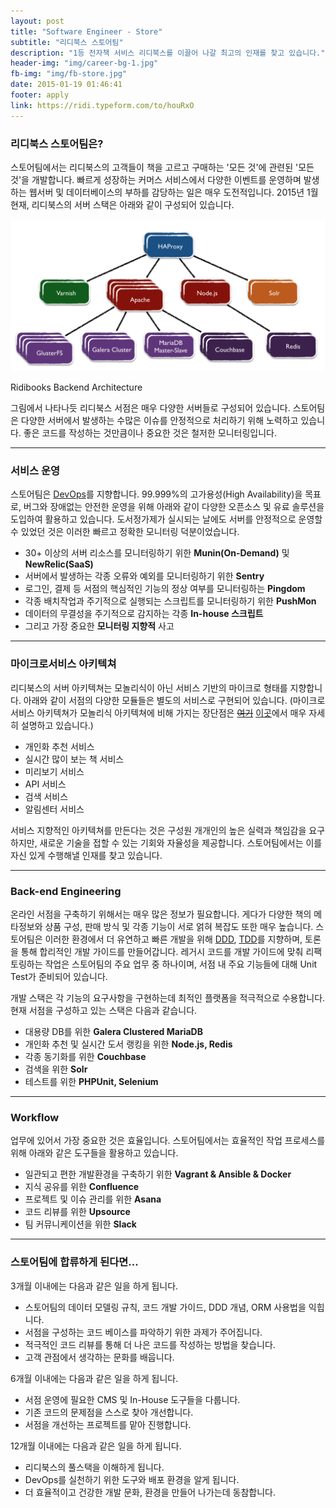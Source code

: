 ```yaml
---
layout: post
title: "Software Engineer - Store"
subtitle: "리디북스 스토어팀"
description: "1등 전자책 서비스 리디북스를 이끌어 나갈 최고의 인재를 찾고 있습니다."
header-img: "img/career-bg-1.jpg"
fb-img: "img/fb-store.jpg"
date: 2015-01-19 01:46:41
footer: apply
link: https://ridi.typeform.com/to/houRxO
---
```



### 리디북스 스토어팀은?

스토어팀에서는 리디북스의 고객들이 책을 고르고 구매하는 '모든 것'에 관련된 '모든 것'을 개발합니다. 빠르게 성장하는 커머스 서비스에서 다양한 이벤트를 운영하며 발생하는 웹서버 및 데이터베이스의 부하를 감당하는 일은 매우 도전적입니다. 2015년 1월 현재, 리디북스의 서버 스택은 아래와 같이 구성되어 있습니다.

![](/img/post-ridibooks-backend-architecture.png)
<figcaption>Ridibooks Backend Architecture</figcaption>

그림에서 나타나듯 리디북스 서점은 매우 다양한 서버들로 구성되어 있습니다. 스토어팀은 다양한 서버에서 발생하는 수많은 이슈를 안정적으로 처리하기 위해 노력하고 있습니다. 좋은 코드를 작성하는 것만큼이나 중요한 것은 철저한 모니터링입니다.

<hr>

### 서비스 운영

스토어팀은 [DevOps](http://en.wikipedia.org/wiki/DevOps)를 지향합니다. 99.999%의 고가용성(High Availability)을 목표로, 버그와 장애없는 안전한 운영을 위해 아래와 같이 다양한 오픈소스 및 유료 솔루션을 도입하여 활용하고 있습니다. 도서정가제가 실시되는 날에도 서버를 안정적으로 운영할 수 있었던 것은 이러한 빠르고 정확한 모니터링 덕분이었습니다.

* 30+ 이상의 서버 리소스를 모니터링하기 위한 **Munin(On-Demand)** 및 **NewRelic(SaaS)**
* 서버에서 발생하는 각종 오류와 예외를 모니터링하기 위한 **Sentry**
* 로그인, 결제 등 서점의 핵심적인 기능의 정상 여부를 모니터링하는 **Pingdom**
* 각종 배치작업과 주기적으로 실행되는 스크립트를 모니터링하기 위한 **PushMon**
* 데이터의 무결성을 주기적으로 감지하는 각종 **In-house 스크립트**
* 그리고 가장 중요한 **모니터링 지향적** 사고

<hr>

### 마이크로서비스 아키텍쳐

리디북스의 서버 아키텍쳐는 모놀리식이 아닌 서비스 기반의 마이크로 형태를 지향합니다. 아래와 같이 서점의 다양한 모듈들은 별도의 서비스로 구현되어 있습니다. (마이크로서비스 아키텍쳐가 모놀리식 아키텍쳐에 비해 가지는 장단점은 <del><a href="/img/post-monolithic-vs-micro.jpg" target="_blank">여기</a></del> [이곳](http://bcho.tistory.com/948)에서 매우 자세히 설명하고 있습니다.)

* 개인화 추천 서비스
* 실시간 많이 보는 책 서비스
* 미리보기 서비스
* API 서비스
* 검색 서비스
* 알림센터 서비스

서비스 지향적인 아키텍쳐를 만든다는 것은 구성원 개개인의 높은 실력과 책임감을 요구하지만, 새로운 기술을 접할 수 있는 기회와 자율성을 제공합니다. 스토어팀에서는 이를 자신 있게 수행해낼 인재를 찾고 있습니다.

<hr>

### Back-end Engineering

온라인 서점을 구축하기 위해서는 매우 많은 정보가 필요합니다. 게다가 다양한 책의 메타정보와 상품 구성, 판매 방식 및 각종 기능이 서로 얽혀 복잡도 또한 매우 높습니다.
 스토어팀은 이러한 환경에서 더 유연하고 빠른 개발을 위해 [DDD](http://en.wikipedia.org/wiki/Domain-driven_design), [TDD](http://en.wikipedia.org/wiki/Test-driven_development)를 지향하며, 토론을 통해 합리적인 개발 가이드를 만들어갑니다. 레거시 코드를 개발 가이드에 맞춰 리팩토링하는 작업은 스토어팀의 주요 업무 중 하나이며, 서점 내 주요 기능들에 대해 Unit Test가 준비되어 있습니다.

개발 스택은 각 기능의 요구사항을 구현하는데 최적인 플랫폼을 적극적으로 수용합니다. 현재 서점을 구성하고 있는 스택은 다음과 같습니다.

* 대용량 DB를 위한 **Galera Clustered MariaDB**
* 개인화 추천 및 실시간 도서 랭킹을 위한 **Node.js, Redis**
* 각종 동기화를 위한 **Couchbase**
* 검색을 위한 **Solr**
* 테스트를 위한 **PHPUnit, Selenium**

<hr>

### Workflow

업무에 있어서 가장 중요한 것은 효율입니다. 스토어팀에서는 효율적인 작업 프로세스를 위해 아래와 같은 도구들을 활용하고 있습니다.

* 일관되고 편한 개발환경을 구축하기 위한 **Vagrant & Ansible & Docker**
* 지식 공유를 위한 **Confluence**
* 프로젝트 및 이슈 관리를 위한 **Asana**
* 코드 리뷰를 위한 **Upsource**
* 팀 커뮤니케이션을 위한 **Slack**

<hr>

### 스토어팀에 합류하게 된다면...

3개월 이내에는 다음과 같은 일을 하게 됩니다.

* 스토어팀의 데이터 모델링 규칙, 코드 개발 가이드, DDD 개념, ORM 사용법을 익힙니다.
* 서점을 구성하는 코드 베이스를 파악하기 위한 과제가 주어집니다.
* 적극적인 코드 리뷰를 통해 더 나은 코드를 작성하는 방법을 찾습니다.
* 고객 관점에서 생각하는 문화를 배웁니다.

6개월 이내에는 다음과 같은 일을 하게 됩니다.

* 서점 운영에 필요한 CMS 및 In-House 도구들을 다룹니다.
* 기존 코드의 문제점을 스스로 찾아 개선합니다.
* 서점을 개선하는 프로젝트를 맡아 진행합니다.

12개월 이내에는 다음과 같은 일을 하게 됩니다.

* 리디북스의 풀스택을 이해하게 됩니다.
* DevOps를 실천하기 위한 도구와 배포 환경을 알게 됩니다.
* 더 효율적이고 건강한 개발 문화, 환경을 만들어 나가는데 동참합니다.
